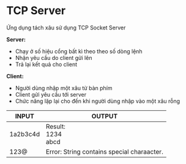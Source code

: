 # TCP Server

Ứng dụng tách xâu sử dụng TCP Socket Server

**Server:**

- Chạy ở số hiệu cổng bất kì theo theo số dòng lệnh
- Nhận yêu cầu do client gửi lên
- Trả lại kết quả cho client

**Client:**

- Người dùng nhập một xâu từ bàn phím
- Client gửi yêu cầu tới server
- Chức năng lặp lại cho đến khi người dùng nhập vào một xâu rỗng

| **INPUT**          | **OUTPUT**                                   |
| ------------------ | -------------------------------------------- |
| 1a2b3c4d           | Result:<br>1234<br>abcd                      |
| 123@               | Error: String contains special charaacter.   |